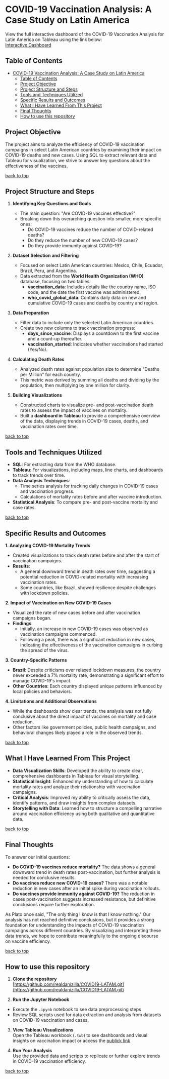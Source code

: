 # COVID-19 Vaccination Analysis: A Case Study on Latin America

View the full interactive dashboard of the COVID-19 Vaccination Analysis for Latin America on Tableau using the link below:<br>
[Interactive Dashboard](https://public.tableau.com/app/profile/daniel.ribeiro5601/viz/COVID19AnalysisLatinAmerica/Dashboard?publish=yes)


## Table of Contents

- [COVID-19 Vaccination Analysis: A Case Study on Latin America](#covid-19-vaccination-analysis-a-case-study-on-latin-america)
  - [Table of Contents](#table-of-contents)
  - [Project Objective](#project-objective)
  - [Project Structure and Steps](#project-structure-and-steps)
  - [Tools and Techniques Utilized](#tools-and-techniques-utilized)
  - [Specific Results and Outcomes](#specific-results-and-outcomes)
  - [What I Have Learned From This Project](#what-i-have-learned-from-this-project)
  - [Final Thoughts](#final-thoughts)
  - [How to use this repository](#how-to-use-this-repository)

## Project Objective

The project aims to analyze the efficiency of COVID-19 vaccination campaigns in select Latin American countries by examining their impact on COVID-19 deaths and new cases. Using SQL to extract relevant data and Tableau for visualization, we strive to answer key questions about the effectiveness of the vaccines.

[back to top](#covid-19-vaccination-analysis-a-case-study-on-latin-america)

## Project Structure and Steps

1. **Identifying Key Questions and Goals**
    - The main question: "Are COVID-19 vaccines effective?"
    - Breaking down this overarching question into smaller, more specific ones:
      - Do COVID-19 vaccines reduce the number of COVID-related deaths?
      - Do they reduce the number of new COVID-19 cases?
      - Do they provide immunity against COVID-19?

2. **Dataset Selection and Filtering**
    - Focused on select Latin American countries: Mexico, Chile, Ecuador, Brazil, Peru, and Argentina.
    - Data extracted from the **World Health Organization (WHO)** database, focusing on two tables:
      - **vaccination_data**: Includes details like the country name, ISO code, and the date the first vaccine was administered.
      - **who_covid_global_data**: Contains daily data on new and cumulative COVID-19 cases and deaths by country and region.
      
3. **Data Preparation**
    - Filter data to include only the selected Latin American countries.
    - Create two new columns to track vaccination progress:
      - **days_since_vaccine**: Displays a countdown to the first vaccine and a count-up thereafter.
      - **vaccination_started**: Indicates whether vaccinations had started (Yes/No).

4. **Calculating Death Rates**
    - Analyzed death rates against population size to determine "Deaths per Million" for each country.
    - This metric was derived by summing all deaths and dividing by the population, then multiplying by one million for clarity.

5. **Building Visualizations**
    - Constructed charts to visualize pre- and post-vaccination death rates to assess the impact of vaccines on mortality.
    - Built a **dashboard in Tableau** to provide a comprehensive overview of the data, displaying trends in COVID-19 cases, deaths, and vaccination rates over time.

[back to top](#covid-19-vaccination-analysis-a-case-study-on-latin-america)

## Tools and Techniques Utilized

- **SQL**: For extracting data from the WHO database.
- **Tableau**: For visualizations, including maps, line charts, and dashboards to track trends over time.
- **Data Analysis Techniques**:
  - Time series analysis for tracking daily changes in COVID-19 cases and vaccination progress.
  - Calculations of mortality rates before and after vaccine introduction.
- **Statistical Analysis**: To compare pre- and post-vaccine mortality and case rates.

[back to top](#covid-19-vaccination-analysis-a-case-study-on-latin-america)

## Specific Results and Outcomes

**1. Analyzing COVID-19 Mortality Trends**
- Created visualizations to track death rates before and after the start of vaccination campaigns.
- **Results**:
  - A general downward trend in death rates over time, suggesting a potential reduction in COVID-related mortality with increasing vaccination rates.
  - Some countries, like Brazil, showed resilience despite challenges with lockdown policies.

**2. Impact of Vaccination on New COVID-19 Cases**
- Visualized the rate of new cases before and after vaccination campaigns began.
- **Findings**:
  - Initially, an increase in new COVID-19 cases was observed as vaccination campaigns commenced.
  - Following a peak, there was a significant reduction in new cases, indicating the effectiveness of the vaccination campaigns in curbing the spread of the virus.

**3. Country-Specific Patterns**
- **Brazil**: Despite criticisms over relaxed lockdown measures, the country never exceeded a 7% mortality rate, demonstrating a significant effort to manage COVID-19's impact.
- **Other Countries**: Each country displayed unique patterns influenced by local policies and behaviors.

**4. Limitations and Additional Observations**
- While the dashboards show clear trends, the analysis was not fully conclusive about the direct impact of vaccines on mortality and case reduction.
- Other factors like government policies, public health campaigns, and behavioral changes likely played a role in the observed trends.

[back to top](#covid-19-vaccination-analysis-a-case-study-on-latin-america)

## What I Have Learned From This Project

- **Data Visualization Skills**: Developed the ability to create clear, comprehensive dashboards in Tableau for visual storytelling.
- **Statistical Insight**: Enhanced my understanding of how to calculate mortality rates and analyze their relationship with vaccination campaigns.
- **Critical Analysis**: Improved my ability to critically assess the data, identify patterns, and draw insights from complex datasets.
- **Storytelling with Data**: Learned how to structure a compelling narrative around vaccination efficiency using both qualitative and quantitative data.

[back to top](#covid-19-vaccination-analysis-a-case-study-on-latin-america)

## Final Thoughts

To answer our initial questions:
- **Do COVID-19 vaccines reduce mortality?** The data shows a general downward trend in death rates post-vaccination, but further analysis is needed for conclusive results.
- **Do vaccines reduce new COVID-19 cases?** There was a notable reduction in new cases after an initial spike during vaccination rollouts.
- **Do vaccines provide immunity against COVID-19?** The reduction in cases post-vaccination suggests increased resistance, but definitive conclusions require further exploration.

As Plato once said, "The only thing I know is that I know nothing." Our analysis has not reached definitive conclusions, but it provides a strong foundation for understanding the impacts of COVID-19 vaccination campaigns across different countries. By visualizing and interpreting these data trends, we hope to contribute meaningfully to the ongoing discourse on vaccine efficiency.

[back to top](#covid-19-vaccination-analysis-a-case-study-on-latin-america)

## How to use this repository

1. **Clone the repository** <br>
[https://github.com/realdanizilla/COVID19-LATAM.git](https://github.com/realdanizilla/COVID19-LATAM.git)

2. **Run the Jupyter Notebook**  
- Execute the `.ipynb` notebook to see data preprocessing steps
- Review SQL scripts used for data extraction and analysis from datasets on COVID-19 vaccination and cases.

3. **View Tableau Visualizations**  
Open the Tableau workbook (`.twb`) to see dashboards and visual insights on vaccination impact or access the [publick link](https://public.tableau.com/app/profile/daniel.ribeiro5601/viz/COVID19AnalysisLatinAmerica/Dashboard?publish=yes)

4. **Run Your Analysis**  
Use the provided data and scripts to replicate or further explore trends in COVID-19 vaccination efficiency.


[back to top](#covid-19-vaccination-analysis-a-case-study-on-latin-america)